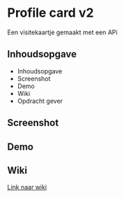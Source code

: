 
# Profile card v2
Een visitekaartje gemaakt met een APi


## Inhoudsopgave
- Inhoudsopgave
- Screenshot
- Demo
- Wiki
- Opdracht gever

## Screenshot

## Demo

## Wiki
[Link naar wiki](https://github.com/Remy2072/connect-your-tribe-profile-card/wiki)

